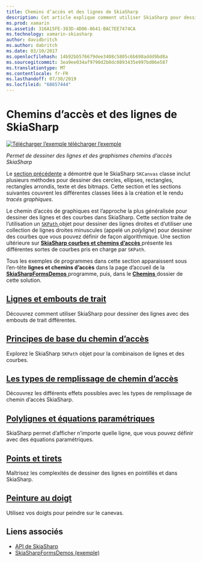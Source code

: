 ```yaml
---
title: Chemins d’accès et des lignes de SkiaSharp
description: Cet article explique comment utiliser SkiaSharp pour dessiner des lignes et des tracés graphiques dans les applications Xamarin.Forms et illustre ceci avec l’exemple de code.
ms.prod: xamarin
ms.assetid: 316A15FE-383D-4D06-8641-BAC7EE7474CA
ms.technology: xamarin-skiasharp
author: davidbritch
ms.author: dabritch
ms.date: 03/10/2017
ms.openlocfilehash: 14b92bb576679dee3408c5805c6b698addd9bd8a
ms.sourcegitcommit: 3ea9ee034af9790d2b0dc0893435e997bd06e587
ms.translationtype: MT
ms.contentlocale: fr-FR
ms.lasthandoff: 07/30/2019
ms.locfileid: "68657444"
---
```

# <a name="skiasharp-lines-and-paths"></a>Chemins d’accès et des lignes de SkiaSharp

[![Télécharger l’exemple](~/media/shared/download.png) télécharger l’exemple](https://docs.microsoft.com/samples/xamarin/xamarin-forms-samples/skiasharpforms-demos)

_Permet de dessiner des lignes et des graphismes chemins d’accès SkiaSharp_

Le [section précédente](~/xamarin-forms/user-interface/graphics/skiasharp/basics/index.md) a démontré que le SkiaSharp `SKCanvas` classe inclut plusieurs méthodes pour dessiner des cercles, ellipses, rectangles, rectangles arrondis, texte et des bitmaps. Cette section et les sections suivantes couvrent les différentes classes liées à la création et le rendu *tracés graphiques*.

Le chemin d’accès de graphiques est l’approche la plus généralisée pour dessiner des lignes et des courbes dans SkiaSharp. Cette section traite de l’utilisation un [ `SKPath` ](xref:SkiaSharp.SKPath) objet pour dessiner des lignes droites et d’utiliser une collection de lignes droites minuscules (appelé un *polyligne*) pour dessiner des courbes que vous pouvez définir de façon algorithmique. Une section ultérieure sur [ **SkiaSharp courbes et chemins d’accès** ](../curves/index.md) présente les différentes sortes de courbes pris en charge par `SKPath`.

Tous les exemples de programmes dans cette section apparaissent sous l’en-tête **lignes et chemins d’accès** dans la page d’accueil de la [ **SkiaSharpFormsDemos** ](https://docs.microsoft.com/samples/xamarin/xamarin-forms-samples/skiasharpforms-demos) programme, puis, dans le [ **Chemins** ](https://github.com/xamarin/xamarin-forms-samples/tree/master/SkiaSharpForms/Demos/Demos/SkiaSharpFormsDemos/Paths) dossier de cette solution.

## <a name="lines-and-stroke-capslinesmd"></a>[Lignes et embouts de trait](lines.md)

Découvrez comment utiliser SkiaSharp pour dessiner des lignes avec des embouts de trait différentes.

## <a name="path-basicspathsmd"></a>[Principes de base du chemin d’accès](paths.md)

Explorez le SkiaSharp `SKPath` objet pour la combinaison de lignes et des courbes.

## <a name="the-path-fill-typesfill-typesmd"></a>[Les types de remplissage de chemin d’accès](fill-types.md)

Découvrez les différents effets possibles avec les types de remplissage de chemin d’accès SkiaSharp.

## <a name="polylines-and-parametric-equationspolylinesmd"></a>[Polylignes et équations paramétriques](polylines.md)

SkiaSharp permet d’afficher n’importe quelle ligne, que vous pouvez définir avec des équations paramétriques.

## <a name="dots-and-dashesdotsmd"></a>[Points et tirets](dots.md)

Maîtrisez les complexités de dessiner des lignes en pointillés et dans SkiaSharp.

## <a name="finger-paintingfinger-paintmd"></a>[Peinture au doigt](finger-paint.md)

Utilisez vos doigts pour peindre sur le canevas.


## <a name="related-links"></a>Liens associés

- [API de SkiaSharp](https://docs.microsoft.com/dotnet/api/skiasharp)
- [SkiaSharpFormsDemos (exemple)](https://docs.microsoft.com/samples/xamarin/xamarin-forms-samples/skiasharpforms-demos)
